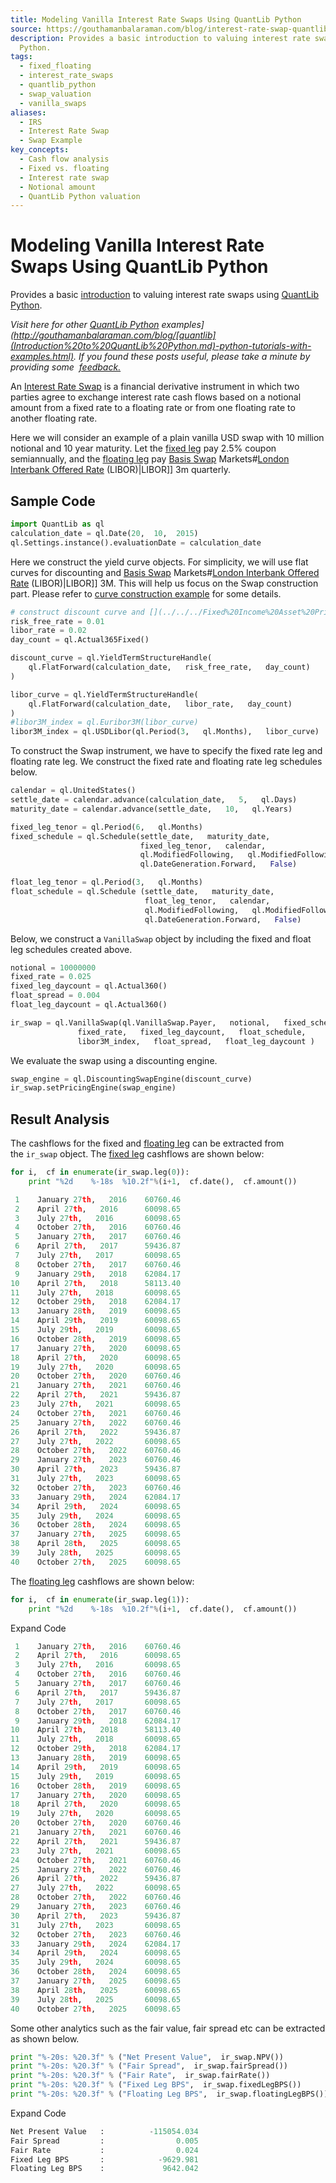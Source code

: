```yaml
---
title: Modeling Vanilla Interest Rate Swaps Using QuantLib Python
source: https://gouthamanbalaraman.com/blog/interest-rate-swap-quantlib-python.html
description: Provides a basic introduction to valuing interest rate swaps using QuantLib
  Python.
tags:
  - fixed_floating
  - interest_rate_swaps
  - quantlib_python
  - swap_valuation
  - vanilla_swaps
aliases:
  - IRS
  - Interest Rate Swap
  - Swap Example
key_concepts:
  - Cash flow analysis
  - Fixed vs. floating
  - Interest rate swap
  - Notional amount
  - QuantLib Python valuation
---
```


# Modeling Vanilla Interest Rate Swaps Using QuantLib Python

Provides a basic [introduction](../../../Financial%20Markets%20and%20Institutions/III.%20Liquidity%20of%20Assets/Class%209-%20Bailouts%20and%20Bank%20Failures/Squam%20Lake%20Group%20Introduction.md) to valuing interest rate swaps using [QuantLib Python](Valuing%20Callable%20Bonds%20Using%20QuantLib%20Python.md).

_Visit here for other [QuantLib Python]([Valuing%20Callable%20Bonds%20Using%20QuantLib%20Python) examples](http://gouthamanbalaraman.com/blog/[quantlib](Introduction%20to%20QuantLib%20Python.md)-python-tutorials-with-examples.html). If you found these posts useful,  please take a minute by providing some  [feedback.](https://docs.google.com/forms/d/e/1FAIpQLSdFdJ768HKmIyJmaVRHBUJNY5NyQl6vr0GZvSkx-bUfIloNZA/viewform)_

An [Interest Rate Swap](../../../Financial%20Engineering/Primer%20on%20Interest%20Rate%20Swaps.md) is a financial derivative instrument in which two parties agree to exchange interest rate cash flows based on a notional amount from a fixed rate to a floating rate or from one floating rate to another floating rate. 

Here we will consider an example of a plain vanilla USD swap with 10 million notional and 10 year maturity. Let the [fixed leg](../../../Financial%20Markets/Fixed%20Income%20Securities%20Tools%20for%20Today's%20Markets/Chapter%202/Pricing%20Interest%20Rate%20Swaps.md) pay 2.5% coupon semiannually,  and the [floating leg](../../../Financial%20Markets/Fixed%20Income%20Securities%20Tools%20for%20Today's%20Markets/Chapter%202/Pricing%20Interest%20Rate%20Swaps.md) pay [Basis Swap](A%20Guide%20to%20the%20Front%20End%20and%20[[Basis%20Swaps) Markets#[London Interbank Offered Rate](../../../Financial%20Markets/Fixed%20Income%20Securities%20Tools%20for%20Today's%20Markets/Chapter%2012/Short-Term%20Rates%20and%20the%20Transition%20from%20LIBOR.md) (LIBOR)|LIBOR]] 3m quarterly. 

## Sample Code
```python
import QuantLib as ql
calculation_date = ql.Date(20,  10,  2015)
ql.Settings.instance().evaluationDate = calculation_date
```

Here we construct the yield curve objects. For simplicity,  we will use flat curves for discounting and [Basis Swap](A%20Guide%20to%20the%20Front%20End%20and%20[[Basis%20Swaps) Markets#[London Interbank Offered Rate](../../../Financial%20Markets/Fixed%20Income%20Securities%20Tools%20for%20Today's%20Markets/Chapter%2012/Short-Term%20Rates%20and%20the%20Transition%20from%20LIBOR.md) (LIBOR)|LIBOR]] 3M. This will help us focus on the Swap construction part. Please refer to [curve construction example](http://gouthamanbalaraman.com/blog/[quantlib](Introduction%20to%20QuantLib%20Python.md)-term-structure-bootstrap-yield-curve.html) for some details.
```python
# construct discount curve and [](../../../Fixed%20Income%20Asset%20Pricing/Fixed%20Income%20Lecture%20Notes/A%20Guide%20to%20the%20Front%20End%20and%20Basis%20Swap%20Markets.md#London%20Interbank%20Offered%20Rate%20(LIBOR)|LIBOR) curve
risk_free_rate = 0.01
libor_rate = 0.02
day_count = ql.Actual365Fixed()

discount_curve = ql.YieldTermStructureHandle(
    ql.FlatForward(calculation_date,   risk_free_rate,   day_count)
)

libor_curve = ql.YieldTermStructureHandle(
    ql.FlatForward(calculation_date,   libor_rate,   day_count)
)
#libor3M_index = ql.Euribor3M(libor_curve)  
libor3M_index = ql.USDLibor(ql.Period(3,   ql.Months),   libor_curve)
```

To construct the Swap instrument,  we have to specify the fixed rate leg and floating rate leg. We construct the fixed rate and floating rate leg schedules below.
```python
calendar = ql.UnitedStates()
settle_date = calendar.advance(calculation_date,   5,   ql.Days)
maturity_date = calendar.advance(settle_date,   10,   ql.Years)

fixed_leg_tenor = ql.Period(6,   ql.Months)
fixed_schedule = ql.Schedule(settle_date,   maturity_date,   
                             fixed_leg_tenor,   calendar,  
                             ql.ModifiedFollowing,   ql.ModifiedFollowing,  
                             ql.DateGeneration.Forward,   False)

float_leg_tenor = ql.Period(3,   ql.Months)
float_schedule = ql.Schedule (settle_date,   maturity_date,   
                              float_leg_tenor,   calendar,  
                              ql.ModifiedFollowing,   ql.ModifiedFollowing,  
                              ql.DateGeneration.Forward,   False)
```

Below,  we construct a `VanillaSwap` object by including the fixed and float leg schedules created above.
```python
notional = 10000000
fixed_rate = 0.025
fixed_leg_daycount = ql.Actual360()
float_spread = 0.004
float_leg_daycount = ql.Actual360()

ir_swap = ql.VanillaSwap(ql.VanillaSwap.Payer,   notional,   fixed_schedule,   
               fixed_rate,   fixed_leg_daycount,   float_schedule,  
               libor3M_index,   float_spread,   float_leg_daycount )
```

We evaluate the swap using a discounting engine.
```python
swap_engine = ql.DiscountingSwapEngine(discount_curve)
ir_swap.setPricingEngine(swap_engine)
```

## Result Analysis

The cashflows for the fixed and [floating leg](../../../Financial%20Markets/Fixed%20Income%20Securities%20Tools%20for%20Today's%20Markets/Chapter%202/Pricing%20Interest%20Rate%20Swaps.md) can be extracted from the `ir_swap` object. The [fixed leg](../../../Financial%20Markets/Fixed%20Income%20Securities%20Tools%20for%20Today's%20Markets/Chapter%202/Pricing%20Interest%20Rate%20Swaps.md) cashflows are shown below:
```python
for i,  cf in enumerate(ir_swap.leg(0)):
    print "%2d    %-18s  %10.2f"%(i+1,  cf.date(),  cf.amount())
```
```python
 1    January 27th,   2016    60760.46
 2    April 27th,   2016      60098.65
 3    July 27th,   2016       60098.65
 4    October 27th,   2016    60760.46
 5    January 27th,   2017    60760.46
 6    April 27th,   2017      59436.87
 7    July 27th,   2017       60098.65
 8    October 27th,   2017    60760.46
 9    January 29th,   2018    62084.17
10    April 27th,   2018      58113.40
11    July 27th,   2018       60098.65
12    October 29th,   2018    62084.17
13    January 28th,   2019    60098.65
14    April 29th,   2019      60098.65
15    July 29th,   2019       60098.65
16    October 28th,   2019    60098.65
17    January 27th,   2020    60098.65
18    April 27th,   2020      60098.65
19    July 27th,   2020       60098.65
20    October 27th,   2020    60760.46
21    January 27th,   2021    60760.46
22    April 27th,   2021      59436.87
23    July 27th,   2021       60098.65
24    October 27th,   2021    60760.46
25    January 27th,   2022    60760.46
26    April 27th,   2022      59436.87
27    July 27th,   2022       60098.65
28    October 27th,   2022    60760.46
29    January 27th,   2023    60760.46
30    April 27th,   2023      59436.87
31    July 27th,   2023       60098.65
32    October 27th,   2023    60760.46
33    January 29th,   2024    62084.17
34    April 29th,   2024      60098.65
35    July 29th,   2024       60098.65
36    October 28th,   2024    60098.65
37    January 27th,   2025    60098.65
38    April 28th,   2025      60098.65
39    July 28th,   2025       60098.65
40    October 27th,   2025    60098.65
```

The [floating leg](../../../Financial%20Markets/Fixed%20Income%20Securities%20Tools%20for%20Today's%20Markets/Chapter%202/Pricing%20Interest%20Rate%20Swaps.md) cashflows are shown below:
```python
for i,  cf in enumerate(ir_swap.leg(1)):
    print "%2d    %-18s  %10.2f"%(i+1,  cf.date(),  cf.amount())
```

Expand Code
```python
 1    January 27th,   2016    60760.46
 2    April 27th,   2016      60098.65
 3    July 27th,   2016       60098.65
 4    October 27th,   2016    60760.46
 5    January 27th,   2017    60760.46
 6    April 27th,   2017      59436.87
 7    July 27th,   2017       60098.65
 8    October 27th,   2017    60760.46
 9    January 29th,   2018    62084.17
10    April 27th,   2018      58113.40
11    July 27th,   2018       60098.65
12    October 29th,   2018    62084.17
13    January 28th,   2019    60098.65
14    April 29th,   2019      60098.65
15    July 29th,   2019       60098.65
16    October 28th,   2019    60098.65
17    January 27th,   2020    60098.65
18    April 27th,   2020      60098.65
19    July 27th,   2020       60098.65
20    October 27th,   2020    60760.46
21    January 27th,   2021    60760.46
22    April 27th,   2021      59436.87
23    July 27th,   2021       60098.65
24    October 27th,   2021    60760.46
25    January 27th,   2022    60760.46
26    April 27th,   2022      59436.87
27    July 27th,   2022       60098.65
28    October 27th,   2022    60760.46
29    January 27th,   2023    60760.46
30    April 27th,   2023      59436.87
31    July 27th,   2023       60098.65
32    October 27th,   2023    60760.46
33    January 29th,   2024    62084.17
34    April 29th,   2024      60098.65
35    July 29th,   2024       60098.65
36    October 28th,   2024    60098.65
37    January 27th,   2025    60098.65
38    April 28th,   2025      60098.65
39    July 28th,   2025       60098.65
40    October 27th,   2025    60098.65
```

Some other analytics such as the fair value,  fair spread etc can be extracted as shown below.
```python
print "%-20s: %20.3f" % ("Net Present Value",  ir_swap.NPV())
print "%-20s: %20.3f" % ("Fair Spread",  ir_swap.fairSpread())
print "%-20s: %20.3f" % ("Fair Rate",  ir_swap.fairRate())
print "%-20s: %20.3f" % ("Fixed Leg BPS",  ir_swap.fixedLegBPS())
print "%-20s: %20.3f" % ("Floating Leg BPS",  ir_swap.floatingLegBPS())
```

Expand Code
```python
Net Present Value   :          -115054.034
Fair Spread         :                0.005
Fair Rate           :                0.024
Fixed Leg BPS       :            -9629.981
Floating Leg BPS    :             9642.042
```